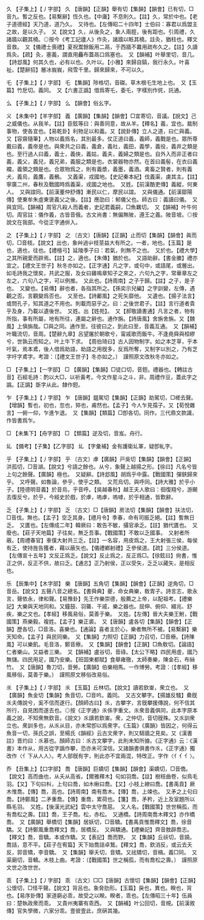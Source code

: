 <!-- { "loadSidebar": true } -->
久	【子集上】【丿字部】	久	【唐韻】【正韻】舉有切【集韻】【韻會】已有切，□音九。暫之反也。【易繫辭】恆久也。【中庸】不息則久。【註】久，常於中也。【老子道德經】天乃道，道乃久。　又待也。【左傳昭二十四年】士伯曰：寡君以爲盟主之故，是以久子。　又【說文】久，从後灸之，象人兩脛，後有距也。引周禮，久諸牆以觀其橈。◎按今《考工記廬人》作灸，諸牆以眡其橈。註灸，猶柱也。釋文音救。　又【儀禮士喪禮】夏祝鬻餘飯用二鬲，于西牆不羃用疏布久之。【註】久讀爲灸。【疏】灸，塞義，謂直用麤布蓋鬲口爲塞也。　又【韻補】叶舉里切，音几。【詩邶風】何其久也，必有以也。久叶以。【小雅】來歸自鎬，我行永久。叶喜祉。【楚辭招】層冰峩峩，飛雪千里。歸來歸來，不可以久。

乇	【子集上】【丿字部】	乇	【集韻】陟格切，音磔。草木根乇生地上也。　又【玉篇】竹戹切。義同。　又【六書正譌】借爲寄乇，委乇，字樣別作侂，託通。

么	【子集上】【丿字部】	么	【韻會】俗幺字。

义	【未集中】【羊字部】	義	【廣韻】【集韻】【韻會】□宜寄切，音議。【說文】己之威儀也。从我羊。【註】臣鉉等曰：與善同意，故从羊。【釋名】義，宜也。裁制事物，使各宜也。【易乾卦】利物足以和義。又【說卦傳】立人之道，曰仁與義。　又【容齋隨筆】人物以義爲名，其別最多。仗正道曰義，義師，義戰是也。眾所尊戴曰義，義帝是也。與衆共之曰義，義倉，義社，義田，義學，義役，義井之類是也。至行過人曰義，義士，義俠，義姑，義夫，義婦之類是也。自外入而非正者曰義，義父，義兒，義兄弟，義服之類是也。衣裳器物亦然。在首曰義髻，在衣曰義襴，義領之類是也。合眾物爲之，則有義漿，義墨，義酒。禽畜之賢者，則有義犬，義烏，義鷹，義鶻。　又義渠，戎國地。【史記秦本紀】伐義渠，虜其主。【註】寧廣二州，春秋及戰國時爲義渠，戎國之地也。　又姓。【前漢酷吏傳】義縱，何東人。　又與誼同。【前漢董仲舒傳】漸民以仁，摩民以誼。　又與儀通。【前漢鄒陽傳】使東牟朱虛東褒義父之後。【註】應劭曰：邾儀父也。師古曰：義讀曰儀。　又與宜同。【韻補】周官凡殺人而義者，史記君義嗣，□魚羈切。　又【韻補】叶牛何切。周官註：儀作義，古皆音俄。古文尚書：無偏無陂，遵王之義。陂音坡。◎按說文在我部。今從正字通倂入。

之	【子集上】【丿字部】	之	〔古文〕【唐韻】【正韻】止而切【集韻】【韻會】眞而切，□音枝。【說文】出也，象艸過屮枝莖益大有所之。一者，地也。【玉篇】是也，適也，往也。【禮檀弓】延陵季子曰：若氣，則無不之也。　又於也。【禮大學】之其所親愛而辟焉。【註】之，適也。【朱傳】猶於也。　又語助辭。【書金縢】禮亦宜之。【禮文王世子】秋冬亦如之。【正字通】凡之字，或句中，或語尾，或層出。如毛詩我之懷矣，共武之服，及女曰雞鳴章知子之來之，六句九之字，常華章左之左之，六句八之字，可以例推。　又此也。【詩周南】之子于歸。【註】之子，是子也。　又變也。【易傳】辭也者，各指其所之。【孫奕示兒編】之字訓變，左傳，遇觀之否。言觀變爲否也。　又至也。【詩鄘風】之死矢靡他。　又遺也。【揚子法言】或問孔子，知其道之不用也。則載而惡乎之。曰：之後世君子。【註】言行道者貴乎及身，乃載以遺後世。　又姓。出【姓苑】。　又【郝敬讀書通】凡言之者，物有所指，事有所屬，地有所往，連屬之辭也。通作旃。【詩唐風】舍旃舍旃。又【魏風】上愼旃哉。□與之同。通作至。往彼曰之，到此曰至，音義互通。　又【韻補】叶職流切，音周。【楚辭九章】呂望屠於朝歌兮，甯戚歌而飯牛。不逢堯舜與桓繆兮，世孰云而知之。叶上牛下求。　【周伯琦曰】古人因物制字。如之本芝草，乎本吁氣，焉本鳶，後人借爲助語，助語之用旣多，反爲所奪，又制字以別之，乃有芝字吁字鳶字。考證：〔【禮文王世子】冬亦如之。〕　謹照原文改秋冬亦如之。 

□	【子集上】【一字部】	□	【廣韻】【集韻】□徒口切，音鋀。禮器也。【轉註古音】石經毛詩：酌以大□，以祈黃考。今文作星斗之斗，非。周禮作豆，蓋此字之譌。【正譌】斲字从此。隸作鋀。

乍	【子集上】【丿字部】	乍	【唐韻】鉏駕切【集韻】【正韻】助駕切，□槎去聲。【增韻】暫也，初也，忽也，猝也，甫然也。【孟子】今人乍見孺子。又【荀悅雜言】一俯一仰，乍進乍退。　又【集韻】【類篇】□卽各切。同作。三代鼎文款識，作皆書爲乍。

□	【未集下】【舟字部】	□	【類篇】逆及切，音岌。舟行。

乣	【備考】【子集】【乙字部】	乣	【字彙補】金有護衛乣軍，疑卽糺字。

乎	【子集上】【丿字部】	乎	〔古文〕虖【廣韻】戸吳切【集韻】【韻會】【正韻】洪孤切，□音湖。【說文】兮語之餘也。从兮，象聲上越揚之形。【徐曰】凡名兮皆上句之餘聲。【廣韻】極也。　又疑辭。【詩邶風】胡爲乎中露。【戰國策】彈鋏歸來乎。　又呼聲。如魯論，參乎，使乎之類。　又荒烏切。與呼同。【詩大雅】於乎小子。【陸德明音義】於音烏，乎音呼。【吳越春秋】越王夫人歌曰：徊復翔兮，游飇去復反兮。於乎，今經史於戲，於虖，嗚虖，嗚嘑，於乎相通，皆歎辭。

乏	【子集上】【丿字部】	乏	〔古文〕□【唐韻】房法切【集韻】【韻會】扶法切，□音伐。無也。【孟子】空乏其身。【禮月令】季春，命有司振乏絕。【註】暫無日乏。　又匱也。【左傳成二年】韓厥曰：敢告不敏，攝官承乏。【註】猶代匱也。　又廢也。【莊子天地篇】子往矣，無乏吾事。【戰國策】不敢以乏國事。　又射者所蔽。【周禮春官】車僕大射共三乏。【註】一名容，用皮爲之，王大射張三侯，每侯有乏，使持旌告獲者，藉以蔽矢也。【儀禮鄕射禮】乏參侯道。【疏】三分侯道。　【左傳宣十五年】文反正爲乏。【說文】反止爲之，反正爲□。【徐鉉曰】尙書，惟正之供，反正不供，故曰乏。【通志】正乃射侯，正以受矢，乏乏以藏矢，是相反也。

乐	【辰集中】【木字部】	樂	【唐韻】五角切【集韻】【韻會】【正韻】逆角切，□音岳。【說文】五聲八音之總名。【書舜典】夔，命女典樂，敎胄子。詩言志，歌永言，聲依永，律和聲。【易豫卦】先王作樂崇德，殷薦之上帝，以配祖考。【禮樂記】大樂與天地同和。又鐘鼓、羽籥、干戚，樂之器也。屈伸、俯仰、綴兆、舒疾，樂之文也。【孝經】移風易俗，莫善于樂。　又姓。【左傳】晉大夫樂王鮒，【戰國策】燕樂毅。複姓。【孟子】樂正裘。　又【唐韻】盧各切【集韻】【韻會】【正韻】歷各切，□音洛。喜樂也。【通論】喜者主於心，樂者無所不被。【易繫辭】樂天知命。【孟子】與民同樂。　又【集韻】力照切【正韻】力召切，□音療。【詩陳風】可以樂飢。毛音洛，鄭音療。　又【集韻】【韻會】【正韻】□魚敎切。【論語】仁者樂山。又益者三樂。　又【韻補】盧谷切，音祿。【太公下略】四民用虛，國乃無儲。四民用足，國乃安樂。【班固東都賦】食舉雍徹，太師奏樂，陳金石，布絲竹。　又【唐韻】魯刀切，音勞。【廣韻】伯樂相馬。一作博勞。考證：〔【孝經】移風移俗，莫善于樂。〕　謹照原文移俗改易俗。 

乑	【子集上】【丿字部】	乑	【玉篇】丘林切。【說文】讀若欽崟，衆立也。　又【廣韻】魚金切【集韻】魚音切，□音吟。義同。　又古文攀字。【揚雄反騷】纍旣乑夫傳說兮，奚不信而遂行。【顏師古曰】乑，古攀字，言旣攀援傳說，何不信其所行，自見困而遂去也。◎按《正字通》乑係字重文。乑衆音義俱同，此本字原本義之說，不知衆無欽音。《說文》乑讀若欽崟。衆，之仲切，音切旣殊。又乑訓衆立也。衆訓多也，从乑从目，亦未常卽以爲衆字。《玉篇》《廣韻》皆因之，何得云魚音一切，孫氏之誤，至楊氏《韻經》云古文衆字，則又騎牆之見矣。又《漢書註》晋灼曰：乑慕也。顏師古曰：乑古文攀字，此則未知所據。《正字通》云：《漢書》本作从，用古從字譌作攀，恐亦未可深信。又諸韻書俱書作乑，《正字通》獨改作〈亻下从人人〉。考人部旣有字，則此亦不宜兩混，特攺正。字作〈亻亻亻〉。

乔	【丑集上】【口字部】	喬	【唐韻】巨嬌切【集韻】【韻會】渠嬌切，□音僑。【說文】高而曲也，从夭从高省。【爾雅釋木】句如羽喬。【註】樹枝曲卷，似鳥毛羽。【又】下句曰朻，上句曰喬，如木楸曰喬。【又】小枝上繚曰喬。【書禹貢】厥木惟喬。【傳】喬，高也。【詩周南】南有喬木。【傳】喬，上竦也。　又矛之上句曰喬。【詩鄭風】二矛重喬。【傳】重喬，累荷也。【箋】喬，矛矜，近上及室題所以縣毛羽。　又姓。【後漢光武紀】雲中太守喬扈。　又人名。【戰國策】世世稱孤，而有喬松之壽。【註】喬，王子喬。松，赤松。　又通橋。【詩周南喬木釋文】亦作橋喬。　又【廣韻】舉橋切【集韻】居妖切，□音驕。【書禹貢惟喬釋文】喬，徐音驕。又【詩鄭風重喬釋文】喬，居橋反。　又與驕通。【禮樂記】齊音敖辟喬志。【釋文】喬，音驕。本或作驕。又【表記】喬而野。　又【集韻】丘祅切，音蹺。喬詰，意不平。【莊子在宥篇】天下始喬詰卓鷙。【釋文】喬，欽消反，或云去夭反，郭音矯，李音驕。　又【集韻】舉夭切，音矯。又祛矯切，音槁。義□同。　又渠廟切，音轎。木枝上曲。考證：〔【戰國策】世之稱孤，而有喬松之壽。〕　謹照原文世之改世世。 

乖	【子集上】【丿字部】	乖	〔古文〕□□【唐韻】古懷切【集韻】【韻會】【正韻】公懷切，□怪平聲。【說文】背呂也。象脅肋形。【玉篇】戾也，異也。睽也，背也。【易序卦傳】家道窮必乖，故受之以睽。睽者，乖也。【左傳昭三十年】伍員曰：楚執政衆而乖。　又貴州夷寨有乖西。　又【韻補】叶公回切，音規。【前漢敘傳】官失學微，六家分乖。壹彼壹此，庶硏其幾。

